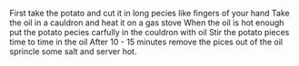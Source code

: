 First take the potato and cut it in long pecies like fingers of your hand
Take the oil in a cauldron and heat it on a gas stove 
When the oil is hot enough put the potato pecies carfully in the couldron with oil
Stir the potato pieces time to time in the oil 
After 10 - 15 minutes remove the pices out of the oil sprincle some salt and server hot.